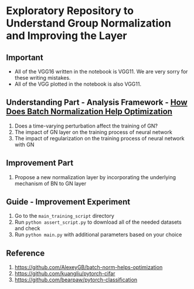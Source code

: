 # Exploratory Repository to Understand Group Normalization and Improving the Layer

## Important
- All of the VGG16 written in the notebook is VGG11. We are very sorry for these writing mistakes.
- All of the VGG plotted in the notebook is also VGG11.

## Understanding Part - Analysis Framework - [How Does Batch Normalization Help Optimization](https://arxiv.org/pdf/1805.11604.pdf)
1. Does a time-varying perturbation affect the training of GN?
2. The impact of GN layer on the training process of neural network
3. The impact of regularization on the training process of neural network with GN

## Improvement Part
1. Propose a new normalization layer by incorporating the underlying mechanism of BN to GN layer

## Guide - Improvement Experiment
1. Go to the `main_training_script` directory
2. Run `python assert_script.py` to download all of the needed datasets and check
3. Run `python main.py` with additional parameters based on your choice

## Reference
1. https://github.com/AlexeyGB/batch-norm-helps-optimization
2. https://github.com/kuangliu/pytorch-cifar
3. https://github.com/bearpaw/pytorch-classification